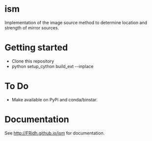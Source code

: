 # ism

Implementation of the image source method to determine location and strength of mirror sources.


# Getting started

* Clone this repository
* python setup_cython build_ext --inplace

# To Do

* Make available on PyPi and conda/binstar.

# Documentation

See http://FRidh.github.io/ism for documentation.